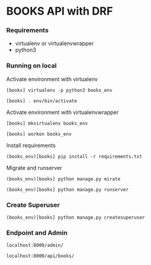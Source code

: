 # BOOKS API with DRF

### Requirements

* virtualenv or virtualenvwrapper
* python3

### Running on local

Activate environment with virtualenv
```
[books] virtualenv -p python3 books_env
```
```
[books] . env/bin/activate
```

Activate environment with virtualenvwrapper

```
[books] mkvirtualenv books_env
```
```
[books] workon books_env
```

Install requirements

```
(books_env)[books] pip install -r requirements.txt
```

Migrate and runserver

```
(books_env)[books] python manage.py mirate
```
```
(books_env)[books] python manage.py runserver
```

### Create Superuser

```
(books_env)[books] python manage.py createsuperuser
```

### Endpoint and Admin

```
localhost:8000/admin/
```

```
localhost:8000/api/books/
```
